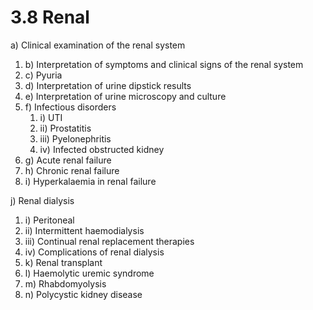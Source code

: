 # 3.8 Renal



a\)  Clinical examination of the renal system

1. b\)  Interpretation of symptoms and clinical signs of the renal system
2. c\)  Pyuria
3. d\)  Interpretation of urine dipstick results
4. e\)  Interpretation of urine microscopy and culture
5. f\)  Infectious disorders
   1. i\)  UTI
   2. ii\)  Prostatitis
   3. iii\)  Pyelonephritis
   4. iv\)  Infected obstructed kidney
6. g\)  Acute renal failure
7. h\)  Chronic renal failure
8. i\)  Hyperkalaemia in renal failure

j\) Renal dialysis

1. i\)  Peritoneal
2. ii\)  Intermittent haemodialysis
3. iii\)  Continual renal replacement therapies
4. iv\)  Complications of renal dialysis
5. k\)  Renal transplant
6. l\)  Haemolytic uremic syndrome
7. m\)  Rhabdomyolysis
8. n\)  Polycystic kidney disease

